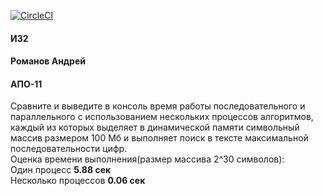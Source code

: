 [![CircleCI](https://circleci.com/gh/Deiklov/parkmail/tree/dev2.svg?style=svg)](https://circleci.com/gh/Deiklov/parkmail/tree/dev2)
#### ИЗ2
#### Романов Андрей
#### АПО-11
Сравните и выведите в консоль время работы последовательного и параллельного с использованием нескольких процессов алгоритмов,
 каждый из которых выделяет в динамической памяти символьный массив размером 100 Мб
  и выполняет поиск в тексте максимальной последовательности цифр.  
Оценка времени выполнения(размер массива 2^30 символов):  
Один процесс  **5.88 сек**  
Несколько процессов **0.06 сек**
